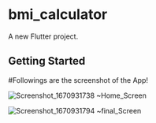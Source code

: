 # bmi_calculator

A new Flutter project.

## Getting Started

#Followings are the screenshot of the App!

![Screenshot_1670931738](https://user-images.githubusercontent.com/49684285/207313387-6f205ccf-9c5c-4981-9db5-428bddf26a1e.png)
~Home_Screen

![Screenshot_1670931794](https://user-images.githubusercontent.com/49684285/207313406-a43bdb96-4425-48b3-ba03-582516b2c6a3.png)
~final_Screen
